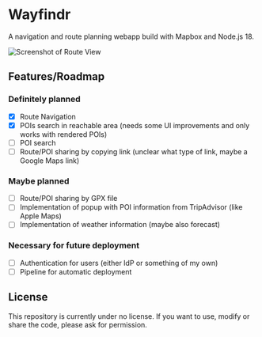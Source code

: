 # Wayfindr
A navigation and route planning webapp build with Mapbox and Node.js 18.

![Screenshot of Route View](<Screenshot_Map>)

## Features/Roadmap

### Definitely planned

- [x] Route Navigation
- [x] POIs search in reachable area (needs some UI improvements and only works with rendered POIs)
- [ ] POI search
- [ ] Route/POI sharing by copying link (unclear what type of link, maybe a Google Maps link)

### Maybe planned

- [ ] Route/POI sharing by GPX file
- [ ] Implementation of popup with POI information from TripAdvisor (like Apple Maps)
- [ ] Implementation of weather information (maybe also forecast)

### Necessary for future deployment

- [ ] Authentication for users (either IdP or something of my own)
- [ ] Pipeline for automatic deployment

## License
This repository is currently under no license. If you want to use, modify or share the code, please ask for permission.
